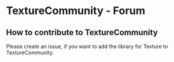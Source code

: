 # TextureCommunity - Forum

## How to contribute to TextureCommunity

Please create an issue, if you want to add the library for Texture to TextureCommunity.
